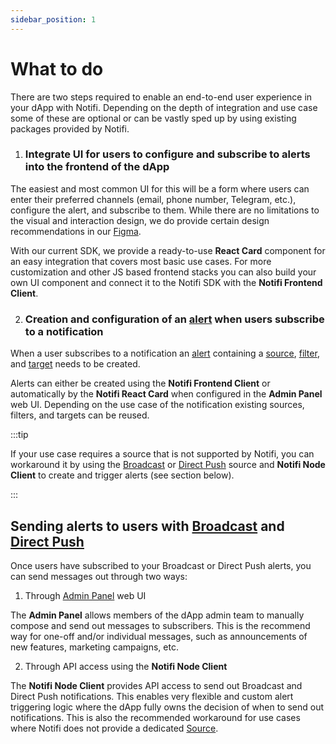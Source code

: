 ```yaml
--- 
sidebar_position: 1
---
```


# What to do

There are two steps required to enable an end-to-end user experience in your dApp with Notifi. 
Depending on the depth of integration and use case some of these are optional or can be vastly sped up by using existing packages provided by Notifi.

1. ### Integrate UI for users to configure and subscribe to alerts into the frontend of the dApp

  The easiest and most common UI for this will be a form where users can enter their preferred channels (email, phone number, Telegram, etc.), configure the alert, and subscribe to them. 
  While there are no limitations to the visual and interaction design, we do provide certain design recommendations in our [Figma](https://www.figma.com/file/ieF0Ynuc3WI608RCt7wKSf/Notifi-Template?node-id=0%3A1&t=v8zeo6UovJAOb9vR-0). 

  With our current SDK, we provide a ready-to-use **React Card** component for an easy integration that covers most basic use cases. 
  For more customization and other JS based frontend stacks you can also build your own UI component and connect it to the Notifi SDK with the **Notifi Frontend Client**.

2. ### Creation and configuration of an [alert](getting-started/alert-intro) when users subscribe to a notification 

  When a user subscribes to a notification an [alert](getting-started/alert-intro) containing a [source](getting-started/alert-intro#source), [filter](getting-started/alert-intro#filter), and [target](getting-started/alert-intro#target) needs to be created. 

  Alerts can either be created using the **Notifi Frontend Client** or automatically by the **Notifi React Card** when configured in the **Admin Panel** web UI. 
  Depending on the use case of the notification existing sources, filters, and targets can be reused. 

  :::tip

  If your use case requires a source that is not supported by Notifi, you can workaround it by using the [Broadcast](getting-started/alert-intro#broadcast) or [Direct Push](getting-started/alert-intro#direct-push) source and **Notifi Node Client** to create and trigger alerts (see section below).

  :::

## Sending alerts to users with [Broadcast](getting-started/alert-intro#broadcast) and [Direct Push](getting-started/alert-intro#direct-push)

Once users have subscribed to your Broadcast or Direct Push alerts, you can send messages out through two ways:

1. Through [Admin Panel](https://admin.dev.notifi.network) web UI

  The **Admin Panel** allows members of the dApp admin team to manually compose and send out messages to subscribers. This is the recommend way for one-off and/or individual messages, such as announcements of new features, marketing campaigns, etc.

2. Through API access using the **Notifi Node Client** 
  
  The **Notifi Node Client** provides API access to send out Broadcast and Direct Push notifications. This enables very flexible and custom alert triggering logic where the dApp fully owns the decision of when to send out notifications. 
  This is also the recommended workaround for use cases where Notifi does not provide a dedicated [Source](getting-started/alert-intro#source).





